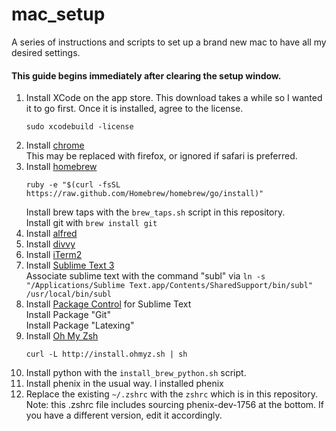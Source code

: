 mac_setup
=========

A series of instructions and scripts to set up a brand new mac to have all my desired settings.

#### This guide begins immediately after clearing the setup window.
1. Install XCode on the app store. This download takes a while so I wanted it to go first. Once it is installed, agree to the license.  
    ```
    sudo xcodebuild -license
    ```
2. Install [chrome](https://www.google.com/chrome/)  
    This may be replaced with firefox, or ignored if safari is preferred.
3. Install [homebrew](http://brew.sh/)  
    ```  
    ruby -e "$(curl -fsSL https://raw.github.com/Homebrew/homebrew/go/install)"
    ```
    Install brew taps with the `brew_taps.sh` script in this repository.  
    Install git with `brew install git`
4. Install [alfred](http://www.alfredapp.com)
5. Install [divvy](http://mizage.com/divvy/)
6. Install [iTerm2](http://iterm2.com)
7. Install [Sublime Text 3](http://sublimetext.com/3)  
    Associate sublime text with the command "subl" via `ln -s "/Applications/Sublime Text.app/Contents/SharedSupport/bin/subl" /usr/local/bin/subl`
8. Install [Package Control](https://sublime.wbond.net/installation) for Sublime Text   
   Install Package "Git"  
   Install Package "Latexing"
9. Install [Oh My Zsh](https://github.com/robbyrussell/oh-my-zsh)   
    ```
    curl -L http://install.ohmyz.sh | sh
    ```
10. Install python with the `install_brew_python.sh` script.
11. Install phenix in the usual way. I installed phenix
12. Replace the existing `~/.zshrc` with the `zshrc` which is in this repository.
    Note: this .zshrc file includes sourcing phenix-dev-1756 at the bottom. If you have a different version, edit it accordingly.
